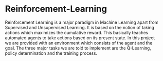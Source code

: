 # Reinforcement-Learning
Reinforcement Learning is a major paradigm in Machine Learning apart from Supervised and Unsupervised Learning. It is based on the notion of taking actions which maximizes the cumulative reward. This basically teaches automated agents to take actions based on its present state. In this project we are provided with an environment which consists of the agent and the goal. The three major tasks we are told to implement are the Q-Learning, policy determination and the training process. 
